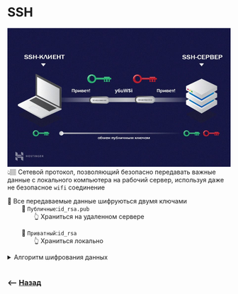 # SSH
![illustration](img/illustration.jpeg)
👆🏽 Сетевой протокол, позволяющий безопасно передавать важные данные с локального компьютера на рабочий сервер, используя даже не безопасное `wifi` соединение   

🔹 Все передаваемые данные шифруються двумя ключами    
&emsp;&emsp; 🎯 `Публичные`:`id_rsa.pub`    
&emsp;&emsp;&emsp;&emsp; 👆 Храниться на удаленном сервере   

&emsp;&emsp; 🎯 `Приватный`:`id_rsa`  
&emsp;&emsp;&emsp;&emsp; 👆 Храниться локально  

<details>
<summary> Алгоритм шифрования данных</summary>

![illustration](https://raw.githubusercontent.com/webster6667/documentation/master/documentation-data/illustrations/dd-up.svg)


🎯 Начинаеться с `ассиметричного` шифрования  
🎯 Браузер отправляет серверу запрос на `ssh` соединение        
🎯 Если это возможно, сервер отправляет публичный ключ  
&emsp;&emsp; 👆 Которым клиент будет шифроват все отправляемые данные

🎯 Получив публичный ключ, клиент генерирует ключ `ssh` сессии  
&emsp;&emsp; 👆 Который можно расшифровать только приватным ключем, который лежит на сервере

🎯 После генерации сессионного ключа, устанавливаеться `симетричное шифрование`    
&emsp;&emsp; 👆 Более дешевый вид шифрования, когда на двух концах используеться один и тот же ключ, для шифрования и расшифровки

![illustration](https://raw.githubusercontent.com/webster6667/documentation/master/documentation-data/illustrations/dd-down.svg)

</details>


<br>

### ⟵ **<a href="../../readme.md">Назад</a>**